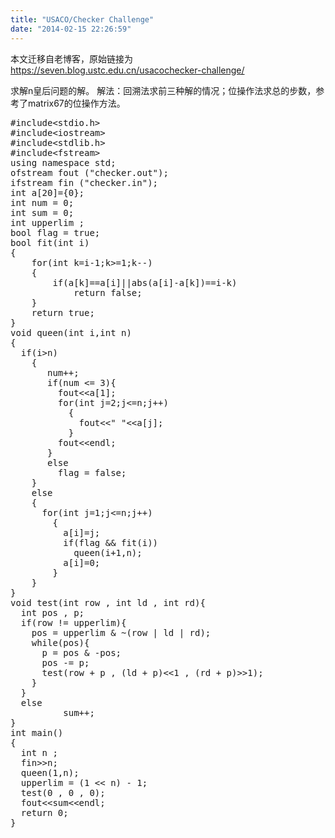 ```yaml
---
title: "USACO/Checker Challenge"
date: "2014-02-15 22:26:59"
---
```


本文迁移自老博客，原始链接为 <https://seven.blog.ustc.edu.cn/usacochecker-challenge/>

求解n皇后问题的解。
解法：回溯法求前三种解的情况；位操作法求总的步数，参考了matrix67的位操作方法。
<pre class = "brush:[cpp]">
#include&lt;stdio.h&gt;
#include&lt;iostream&gt;
#include&lt;stdlib.h&gt;
#include&lt;fstream&gt;
using namespace std;
ofstream fout ("checker.out");
ifstream fin ("checker.in");
int a[20]={0};
int num = 0;
int sum = 0;
int upperlim ;
bool flag = true;
bool fit(int i)
{
    for(int k=i-1;k>=1;k--)
    {
        if(a[k]==a[i]||abs(a[i]-a[k])==i-k)
            return false;
    }
    return true;
}
void queen(int i,int n)
{
  if(i>n)
    {
	   num++;
	   if(num <= 3){
		 fout&lt;&lt;a[1];
		 for(int j=2;j<=n;j++)
		   {
			 fout&lt;&lt;" "&lt;&lt;a[j];
		   }
		 fout&lt;&lt;endl;
	   }
	   else 
		 flag = false;
    }
    else
    {
	  for(int j=1;j<=n;j++)
        {
		  a[i]=j;
		  if(flag && fit(i))
			queen(i+1,n);
		  a[i]=0;
        }
    }
}
void test(int row , int ld , int rd){
  int pos , p;
  if(row != upperlim){
	pos = upperlim & ~(row | ld | rd);
	while(pos){
	  p = pos & -pos;
	  pos -= p;
	  test(row + p , (ld + p)&lt;&lt;1 , (rd + p)&gt;&gt;1);
	}
  }
  else
          sum++;
}
int main()
{
  int n ;
  fin&gt;&gt;n;
  queen(1,n);
  upperlim = (1 << n) - 1;
  test(0 , 0 , 0);
  fout&lt;&lt;sum&lt;&lt;endl;
  return 0;
}
</pre>


